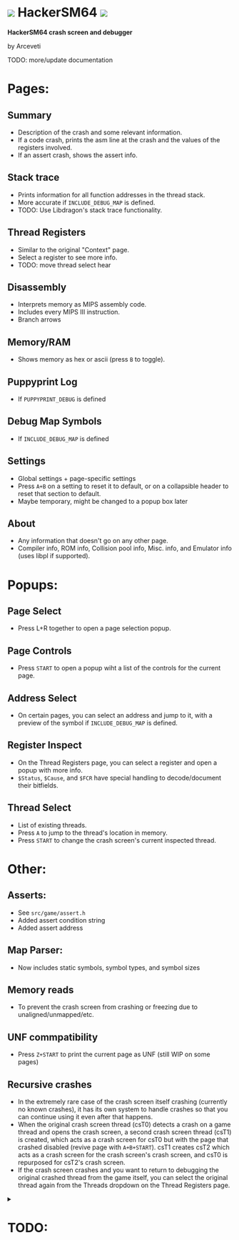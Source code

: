 # ![](https://i.imgur.com/CeOukzk.gif) HackerSM64 ![](https://i.imgur.com/s0LUbTo.gif)

**HackerSM64 crash screen and debugger**

by Arceveti


TODO: more/update documentation


# Pages:

## Summary
- Description of the crash and some relevant information.
- If a code crash, prints the asm line at the crash and the values of the registers involved.
- If an assert crash, shows the assert info.

## Stack trace
- Prints information for all function addresses in the thread stack.
- More accurate if `INCLUDE_DEBUG_MAP` is defined.
- TODO: Use Libdragon's stack trace functionality.

## Thread Registers
- Similar to the original "Context" page.
- Select a register to see more info.
- TODO: move thread select hear

## Disassembly
- Interprets memory as MIPS assembly code.
- Includes every MIPS III instruction.
- Branch arrows

## Memory/RAM
- Shows memory as hex or ascii (press `B` to toggle).

## Puppyprint Log
- If `PUPPYPRINT_DEBUG` is defined

## Debug Map Symbols
- If `INCLUDE_DEBUG_MAP` is defined

## Settings
- Global settings + page-specific settings
- Press `A+B` on a setting to reset it to default, or on a collapsible header to reset that section to default.
- Maybe temporary, might be changed to a popup box later

## About
- Any information that doesn't go on any other page.
- Compiler info, ROM info, Collision pool info, Misc. info, and Emulator info (uses libpl if supported).

# Popups:

## Page Select
- Press L+R together to open a page selection popup.

## Page Controls
- Press `START` to open a popup wiht a list of the controls for the current page.

## Address Select
- On certain pages, you can select an address and jump to it, with a preview of the symbol if `INCLUDE_DEBUG_MAP` is defined.

## Register Inspect
- On the Thread Registers page, you can select a register and open a popup with more info.
- `$Status`, `$Cause`, and `$FCR` have special handling to decode/document their bitfields.

## Thread Select
- List of existing threads.
- Press `A` to jump to the thread's location in memory.
- Press `START` to change the crash screen's current inspected thread.

# Other:

## Asserts:
- See `src/game/assert.h`
- Added assert condition string
- Added assert address

## Map Parser:
- Now includes static symbols, symbol types, and symbol sizes

## Memory reads
- To prevent the crash screen from crashing or freezing due to unaligned/unmapped/etc.

## UNF commpatibility
- Press `Z+START` to print the current page as UNF (still WIP on some pages)

## Recursive crashes
- In the extremely rare case of the crash screen itself crashing (currently no known crashes), it has its own system to handle crashes so that you can continue using it even after that happens.
- When the original crash screen thread (csT0) detects a crash on a game thread and opens the crash screen, a second crash screen thread (csT1) is created, which acts as a crash screen for csT0 but with the page that crashed disabled (revive page with `A+B+START`). csT1 creates csT2 which acts as a crash screen for the crash screen's crash screen, and csT0 is repurposed for csT2's crash screen.
- If the crash screen crashes and you want to return to debugging the original crashed thread from the game itself, you can select the original thread again from the Threads dropdown on the Thread Registers page.


<details><summary><h1>TODO:</h1></summary>
<p>

### General
- **Fix the flickering on Ares (and some other emulators) if possible.**
- **Fix .rodata symbols not appearing in debug map.**
- Don't have all crash screen code always loaded.
  - Keep in its own segment then DMA it on crash?.
    - DMA to end of RAM right before Goddard.
    - Same place as map data.
    - Determine crash screen code/data size (like goddard.txt and debug_map.txt).
  - Simplified crash screen (for HLE? or if DMA fails?).
  - Ifdef the entire crash screen?
- Finish and clean up exception macros in `asm.h`.
- Move all inline asm stuff (eg. math_util.h) to `asm.h`/`asm.c`?
- Clean up `INCLUDE_DEBUG_MAP` ifdefs as much as possible.
- Verify whether `osWritebackDCacheAll()` usage is correct.
- Make the controls list in the popup scrollable if too long.
- A page to interpret memory as an image? For texture viewing? How would wrap width work?
  - Or a mode on the memory page to interpret byte pairs as large RGBA16 squares.
- Ability to undo address select and disasm jumps?
- Controls rebinding page (necessary?)
  - Or just preset controls modes in settings?
- Should assert macros be uppercase or lowercase?
- Horizontal text scrolling should actually scroll by pixels rather than scrolling the char buffer.
  - Use scissor box?
- Implement global grid system for selection cursor stuff.
- Better UNF print combo?
- Better page revive combo?
  - Should it just be a selection on the crashed page?
  - Currently `A+B+START`
- Better page select popup combo?
  - Currently `L+R`
- Write draw commands to a buffer then read them all at once instead of drawing directly?
  - 64-bit command entries
  - 1024 commands
  - 0x2000 bytes total
- Improve or remove WRAP macro.
- Is the stuff with `$(CRASH_TEXTURE_C_FILES)` in the makefile necessary?
- On a crash screen crash, should the new crash screen automatically return to the previous position debugging the crashed game thread instead of inspecting the first crash screen thread?
- Should cs_print/cs_draw be in util folder?
- Move print specific stuff out of util files.
- Update UNF to match pages.
- Should the coprocessor enum start at 0?
### Summary page
- Show cond bit from fpcsr if pc is c.cond? Or would that be the old cond bit?
- Special crash/assert handling:
  - RCP hang/Null SPTask (what RCP info can be printed?)
    - Mention the need to restart console when this happens.
    - rcp thread register and other interface registers
  - Object bank overflow (show bhv of the object that attempted to spawn)
  - Stack overflow
- Show hex and binary data on "illegal instruction" crash.
- Add thread display (from thread registers page).
- Select section to go to the relevant page.
### Stack trace page
- Use Libdragon's better stack trace functionality.
- Mention that the stack is thread-specific (show thread on page?)
### Registers page
- Extended version with a scrollable list of all registers and their full 64 bit contents (Everything from [here](https://n64.readthedocs.io/index.html) plus any other CPU/RCP registers). Thread registers on top (old context page) then all registers if scroll down.
- Scrollable reginspect.
- Status register diagnostic/interrupt bits in reginspect
- Explain thread select
  - Controls
  - Explain that it affects the stack page (and summary page?)
  - Find out what that unknown thread 0 (libultra) thread is with pri 149 is that only appears with make UNF (but not necessarily if UNF is on)
  - Single-line thread display?
- Show offsets in parse register address names mode.
- Different colors for register names from parsed global variable names (disasm page too)?
- Multiple FPCSR descriptions at once (already kinda done in reginspect).
- Better 64-bit register handling
  - Automatic bit mode check based on registers
  - Use upper bits of float registers from odd registers
- Add "hi", "lo", and "rcp" from thread context.
- Show upper/odd bits of float registers on reginspect.
- Show direct register access values.
- Switch between registers in reginspect like pages or by selecting in the background.
- Determine whether that one register is a saved value or a frame pointer.
- Add missing controls descriptions.
- Fix floats in hex mode printing the incorrect data.
- Highlight registers used in instruction at pc.
### Disasm page
- Show addresses for each row (setting).
- Multi-line pseudoinstructions if possible (ABS, BLT, BGT, BLE, NEG, NEGU, NOT, BGE, LI, LA, SGE, SGE, ADD?).
- Is it possible to include function names inline at the beginning of each function without compromising scrolling?
- Can the `insn_as_string` and `insn_name` buffers be combined?
- Implement "OVERSCAN" mode for branch arrows.
- Translucent dividers at the end of symbols (already at beginning).
- Can the bootleg "multithreading" for branch arrows be removed now that there is no longer lag with binary symbol searching?
- Reset branch arrow distance when it won't overlap instead of wrapping only after the distance reaches the end of the screen.
- Save register data types in the register buffer?
- Detect which segments are currently loaded to prevent trying to disasm garbage data (eg. reading from menu segment during normal gameplay).
### Memory view page
- Read 4 bytes as address for address select popup (requires multi-select?).
- Binary view mode (disasm already has a version of this).
- Is search functionality possible/reasonable?
- Show dividers/borders around symbols?
### Map view page
- Should moving the cursor location here also change the location in ram view and disasm?
- Jumping to an address that's not in a symbol should find the nearest symbol index and jump to there.
- Is search functionality possible/reasonable?
- Describe "type" char.
- Determine segment/linker data type from map data?
### Logs page
- Timestamps?
### Settings page
- Save all changed settings somehow?
- Confirmation dialog box to reset all to defaults.
- Jump to the page from a page group.
- Fix/remove redundant/similar settings.
- Automatically add the page-specific settings instead of being a separate array.
- Individual page settings in each page's controls/help popup box.
- Move entirely to page-specific popup?
- Can this work without a buffer for shown entries like the threads page?
- Low vs. High resolution setting.
- Physical vs. Virtual address setting?
### About page
- Can this work without a buffer for shown entries like the threads page?
- Button to cycle memory size formats (bytes/kb/mb/hex/num entries)
- Arbitrarily determine microcode name (from map symbol?)
- Clean up code
- More entries:
  - Current RTC time if RTC is enabled? or `osGetTime()`/`osGetCount()`?
  - `gGlobalTimer`?
  - Mario action?
  - Mario floor?
  - VI/etc. info
</p>
</details>
